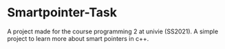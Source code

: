 # Smartpointer-Task
A project made for the course programming 2 at univie (SS2021). A simple project to learn more about smart pointers in c++.
